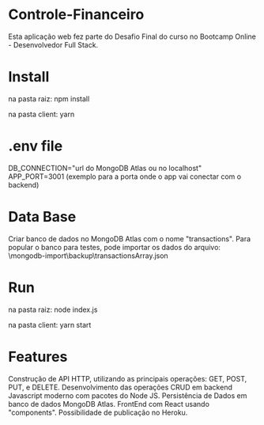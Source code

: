 # Controle-Financeiro
Esta aplicação web fez parte do Desafio Final do curso no Bootcamp Online - Desenvolvedor Full Stack.

# Install
na pasta raiz: npm install

na pasta client: yarn

# .env file
DB_CONNECTION="url do MongoDB Atlas ou no localhost"
APP_PORT=3001 (exemplo para a porta onde o app vai conectar com o backend)

# Data Base
Criar banco de dados no MongoDB Atlas com o nome "transactions".
Para popular o banco para testes, pode importar os dados do arquivo:
\mongodb-import\backup\transactionsArray.json

# Run
na pasta raiz: node index.js

na pasta client: yarn start

# Features
Construção de API HTTP, utilizando as principais operações: GET, POST, PUT, e DELETE. 
Desenvolvimento das operações CRUD em backend Javascript moderno com pacotes do Node JS. 
Persistência de Dados em banco de dados MongoDB Atlas. 
FrontEnd com React usando "components".
Possibilidade de publicação no Heroku.
